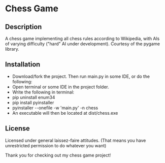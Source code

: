 # Chess Game

## Description
A chess game implementing all chess rules according to Wikipedia, with AIs of varying difficulty ("hard" AI under development). Courtesy of the pygame library.

## Installation
- Download/fork the project. Then run main.py in some IDE, or do the following:
- Open terminal or some IDE in the project folder.
- Write the following in terminal:
 - pip uninstall enum34
 - pip install pyinstaller
 - pyinstaller --onefile -w 'main.py' -n chess
- An executable will then be located at dist/chess.exe

## License
Licensed under general laissez-faire attitudes. (That means you have unrestricted permission to do whatever you want)

Thank you for checking out my chess game project!
